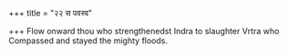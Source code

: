 +++
title = "२२ स पवस्व"

+++
Flow onward thou who strengthenedst Indra to slaughter Vrtra who  
     Compassed and stayed the mighty floods.
